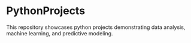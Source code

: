 # PythonProjects
This repository showcases python projects demonstrating data analysis, machine learning, and predictive modeling.
